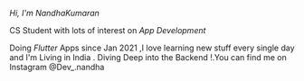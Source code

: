 *Hi, I'm NandhaKumaran*

CS Student with lots of interest on *App Development*

Doing *Flutter* Apps since Jan 2021 ,I love learning new stuff every single day and I'm Living in India .
Diving Deep into the Backend !.You can find me on Instagram @Dev_.nandha
